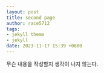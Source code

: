 ```yaml
---
layout: post
title: second page
author: race5712
tags:
- jekyll theme
- jekyll
date: 2023-11-17 15:39 +0800
---
```

무슨 내용을 작성할지 생각이 나지 않는다.
